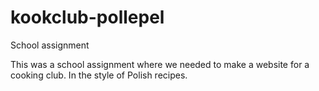 # kookclub-pollepel
School assignment

This was a school assignment where we needed to make a website for a cooking club. In the style of Polish recipes.
